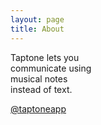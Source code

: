 ```yaml
---
layout: page
title: About
---
```


Taptone lets you<br>
communicate using<br>
musical notes<br>
instead of text.<br>

[@taptoneapp](https://twitter.com/taptoneapp)


